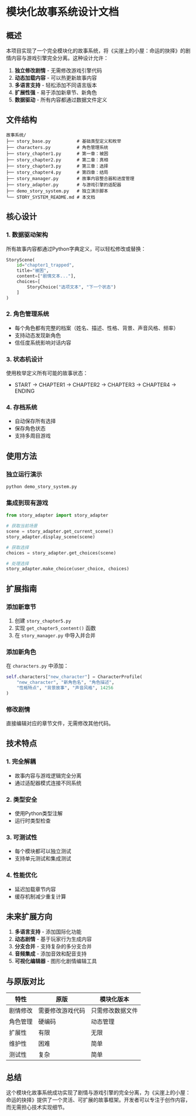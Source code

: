 # 模块化故事系统设计文档

## 概述

本项目实现了一个完全模块化的故事系统，将《尖崖上的小屋：命运的抉择》的剧情内容与游戏引擎完全分离。这种设计允许：

1. **独立修改剧情** - 无需修改游戏引擎代码
2. **动态加载内容** - 可以热更新故事内容
3. **多语言支持** - 轻松添加不同语言版本
4. **扩展性强** - 易于添加新章节、新角色
5. **数据驱动** - 所有内容都通过数据文件定义

## 文件结构

```
故事系统/
├── story_base.py          # 基础类型定义和枚举
├── characters.py          # 角色管理系统
├── story_chapter1.py      # 第一章：被困
├── story_chapter2.py      # 第二章：真相
├── story_chapter3.py      # 第三章：选择
├── story_chapter4.py      # 第四章：结局
├── story_manager.py       # 故事内容整合器和进度管理
├── story_adapter.py       # 与游戏引擎的适配器
├── demo_story_system.py   # 独立演示脚本
└── STORY_SYSTEM_README.md # 本文档
```

## 核心设计

### 1. 数据驱动架构
所有故事内容都通过Python字典定义，可以轻松修改或替换：

```python
StoryScene(
    id="chapter1_trapped",
    title="被困",
    content=["剧情文本..."],
    choices=[
        StoryChoice("选项文本", "下一个状态")
    ]
)
```

### 2. 角色管理系统
- 每个角色都有完整的档案（姓名、描述、性格、背景、声音风格、频率）
- 支持动态发现新角色
- 信任度系统影响对话内容

### 3. 状态机设计
使用枚举定义所有可能的故事状态：
- START → CHAPTER1 → CHAPTER2 → CHAPTER3 → CHAPTER4 → ENDING

### 4. 存档系统
- 自动保存所有选择
- 保存角色状态
- 支持多周目游戏

## 使用方法

### 独立运行演示
```bash
python demo_story_system.py
```

### 集成到现有游戏
```python
from story_adapter import story_adapter

# 获取当前场景
scene = story_adapter.get_current_scene()
story_adapter.display_scene(scene)

# 获取选择
choices = story_adapter.get_choices(scene)

# 处理选择
story_adapter.make_choice(user_choice, choices)
```

## 扩展指南

### 添加新章节
1. 创建 `story_chapter5.py`
2. 实现 `get_chapter5_content()` 函数
3. 在 `story_manager.py` 中导入并合并

### 添加新角色
在 `characters.py` 中添加：
```python
self.characters["new_character"] = CharacterProfile(
    "new_character", "新角色名", "角色描述",
    "性格特点", "背景故事", "声音风格", 14256
)
```

### 修改剧情
直接编辑对应的章节文件，无需修改其他代码。

## 技术特点

### 1. 完全解耦
- 故事内容与游戏逻辑完全分离
- 通过适配器模式连接不同系统

### 2. 类型安全
- 使用Python类型注解
- 运行时类型检查

### 3. 可测试性
- 每个模块都可以独立测试
- 支持单元测试和集成测试

### 4. 性能优化
- 延迟加载章节内容
- 缓存机制减少重复计算

## 未来扩展方向

1. **多语言支持** - 添加国际化功能
2. **动态剧情** - 基于玩家行为生成内容
3. **分支合并** - 支持复杂的多分支合并
4. **音频集成** - 添加音效和配音支持
5. **可视化编辑器** - 图形化剧情编辑工具

## 与原版对比

| 特性 | 原版 | 模块化版本 |
|------|------|------------|
| 剧情修改 | 需要修改游戏代码 | 只需修改数据文件 |
| 角色管理 | 硬编码 | 动态管理 |
| 扩展性 | 有限 | 无限 |
| 维护性 | 困难 | 简单 |
| 测试性 | 复杂 | 简单 |

## 总结

这个模块化故事系统成功实现了剧情与游戏引擎的完全分离，为《尖崖上的小屋：命运的抉择》提供了一个灵活、可扩展的故事框架。开发者可以专注于创作内容，而无需担心技术实现细节。
